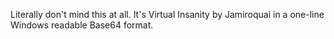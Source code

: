Literally don't mind this at all. It's Virtual Insanity by Jamiroquai in a one-line Windows readable Base64 format.
